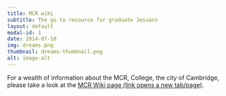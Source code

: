 ```yaml
---
title: MCR wiki
subtitle: The go to resource for graduate Jesuans
layout: default
modal-id: 1
date: 2014-07-18
img: dreams.png
thumbnail: dreams-thumbnail.png
alt: image-alt
---
```


For a wealth of information about the MCR, College, the city of Cambridge,
 please take a look at the <a href="http://mcr.jesus.cam.ac.uk/mcrwiki/index.php?title=Main_Page" target="_blank">MCR Wiki page (link opens a new tab/page)</a>.
